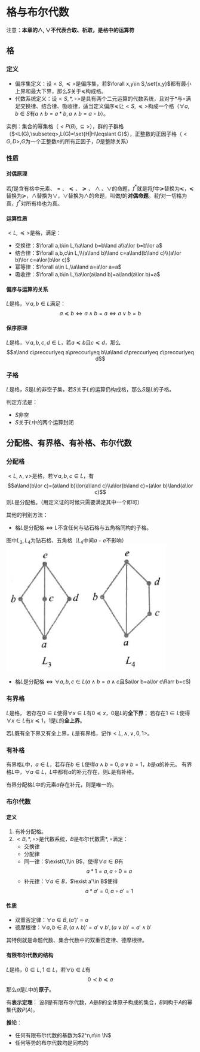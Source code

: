 # 格与布尔代数

注意：**本章的$\land,\lor$不代表合取、析取，是格中的运算符**

## 格

### 定义

- 偏序集定义：设$<S,\preccurlyeq>$是偏序集，若$\forall x,y\in S,\set{x,y}$都有最小上界和最大下界，那么$S$关于$\preccurlyeq$构成格。
- 代数系统定义：设$<S,*,\circ>$是具有两个二元运算的代数系统，且对于$*$与$\circ$满足交换律、结合律、吸收律，适当定义偏序$\preccurlyeq$让$<S,\preccurlyeq>$构成一个格（$\forall a,b\in S$有$a\land b=a*b,a\land b=a\circ b$）。

实例：集合的幂集格（$<P(B),\subseteq>$），群的子群格（$<L(G),\subseteq>,L(G)=\set{H|H\leqslant G}$），正整数的正因子格（$<G,D>,G$为一个正整数$n$的所有正因子，$D$是整除关系）

### 性质

#### 对偶原理

若$f$是含有格中元素、$=、\preccurlyeq、\succcurlyeq、\land、\lor$的命题，$f^*$就是将$f$中$\succcurlyeq$替换为$\preccurlyeq$，$\preccurlyeq$替换为$\succcurlyeq$，$\land$替换为$\lor$，$\lor$替换为$\land$的命题，叫做$f$的**对偶命题**。若$f$对一切格为真，$f^*$对所有格也为真。

#### 运算性质

$<L,\preccurlyeq>$是格，满足：

- 交换律：$\forall a,b\in L,\\a\land b=b\land a\\a\lor b=b\lor a$
- 结合律：$\forall a,b,c\in L,\\(a\land b)\land c=a\land(b\land c)\\(a\lor b)\lor c=a\lor(b\lor c)$
- 幂等律：$\forall a\in L,\\a\land a=a\lor a=a$
- 吸收律：$\forall a,b\in L,\\a\lor(a\land b)=a\land(a\lor b)=a$

#### 偏序与运算的关系

$L$是格，$\forall a,b\in L$满足：$$a\preccurlyeq b\Leftrightarrow a\land b=a\Leftrightarrow a\lor b=b$$

#### 保序原理

$L$是格，$\forall a,b,c,d\in L$，若$a\preccurlyeq b$且$c\preccurlyeq d$，那么$$a\land c\preccurlyeq a\preccurlyeq b\\a\land c\preccurlyeq c\preccurlyeq d$$

### 子格

$L$是格，$S$是$L$的非空子集，若$S$关于$L$的运算仍构成格，那么$S$是$L$的子格。

判定方法是：

- $S$非空
- $S$关于$L$中的两个运算封闭

## 分配格、有界格、有补格、布尔代数

### 分配格

$<L,\land,\lor>$是格，若$\forall a,b,c\in L$，有
$$a\land(b\lor c)=(a\land b)\lor(a\land c)\\a\lor(b\land c)=(a\lor b)\land(a\lor c)$$
则$L$是分配格。（用定义证的时候只需要满足其中一个即可）

其他的判别方法：

- 格$L$是分配格$\Leftrightarrow L$不含任何与钻石格与五角格同构的子格。

图中$L_3,L_4$为钻石格、五角格（$L_4$中间$a-e$不影响）
![1](1.png)

- 格$L$是分配格$\Leftrightarrow \forall a,b,c\in L(a\land b=a\land c$且$a\lor b=a\lor c\Rarr b=c$)

### 有界格

$L$是格，
若存在$0\in L$使得$\forall x\in L$有$0\preccurlyeq x$，$0$是$L$的**全下界**；
若存在$1\in L$使得$\forall x\in L$有$x\preccurlyeq 1$，$1$是$L$的**全上界**。

若$L$既有全下界又有全上界，$L$是有界格，记作$<L,\land,\lor,0,1>$。

### 有补格

有界格$L$中，$a\in L$，若存在$b\in L$使得$a\land b=0,a\lor b=1$，$b$是$a$的补元。
有界格$L$中，$\forall a\in L$，$L$中都有$a$的补元存在，则$L$是有补格。

有界分配格$L$中的元素$a$存在补元，则是唯一的。

### 布尔代数

#### 定义

1. 有补分配格。
2. $<B,*,\circ>$是代数系统，$B$是布尔代数需$*,\circ$满足：
   - 交换律
   - 分配律
   - 同一律：$\exist0,1\in B$，使得$\forall a\in B$有$$a*1=a,a\circ0=a$$
   - 补元律：$\forall a\in B$，$\exist a'\in B$使得$$a*a'=0,a\circ a'=1$$

#### 性质

- 双重否定律：$\forall a\in B, (a')'=a$
- 德摩根律：$\forall a,b\in B, (a\land b)'=a'\lor b',(a\lor b)'=a'\land b'$

其特例就是命题代数、集合代数中的双重否定律、德摩根律。

#### 有限布尔代数的结构

$L$是格，$0\in L,1\in L$，若$\forall b\in L$有$$0\prec b\preccurlyeq a$$
那么$a$是$L$中的**原子**。

有**表示定理**：
设$B$是有限布尔代数，$A$是$B$的全体原子构成的集合，$B$同构于$A$的幂集代数$P(A)$。

**推论**：

- 任何有限布尔代数的基数为$2^n,n\in \N$
- 任何等势的布尔代数均是同构的
